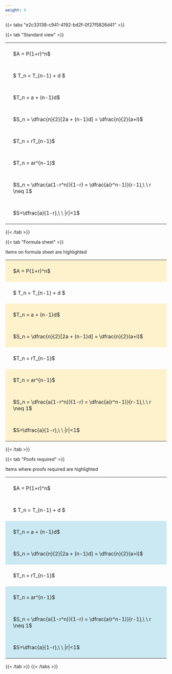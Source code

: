 ```yaml
---
weight: 4
---
```


{{< tabs "e2c33138-c941-4192-bd2f-0f27f5826d41" >}}

{{< tab "Standard view" >}}

<style type="text/css">
#T_6cff5 th.col_heading {
  text-align: left;
  font-size: 1em;
}
#T_6cff5 td {
  text-align: left;
  font-size: 1em;
  padding: 1.5em;
}
</style>
<table id="T_6cff5">
  <thead>
  </thead>
  <tbody>
    <tr>
      <td id="T_6cff5_row0_col0" class="data row0 col0" >$A = P(1+r)^n$</td>
    </tr>
    <tr>
      <td id="T_6cff5_row1_col0" class="data row1 col0" >$ T_n = T_{n-1} + d $</td>
    </tr>
    <tr>
      <td id="T_6cff5_row2_col0" class="data row2 col0" >$T_n = a + (n-1)d$</td>
    </tr>
    <tr>
      <td id="T_6cff5_row3_col0" class="data row3 col0" >$S_n = \dfrac{n}{2}[2a + (n-1)d] = \dfrac{n}{2}(a+l)$</td>
    </tr>
    <tr>
      <td id="T_6cff5_row4_col0" class="data row4 col0" >$T_n = rT_{n-1}$</td>
    </tr>
    <tr>
      <td id="T_6cff5_row5_col0" class="data row5 col0" >$T_n = ar^{n-1}$</td>
    </tr>
    <tr>
      <td id="T_6cff5_row6_col0" class="data row6 col0" >$S_n = \dfrac{a(1-r^n)}{1-r} = \dfrac{a(r^n-1)}{r-1},\ \  r \neq 1$</td>
    </tr>
    <tr>
      <td id="T_6cff5_row7_col0" class="data row7 col0" >$S=\dfrac{a}{1-r},\ \ |r|<1$</td>
    </tr>
  </tbody>
</table>
{{< /tab >}}

{{< tab "Formula sheet" >}}

Items on formula sheet are highlighted 
<br>
<style type="text/css">
#T_37b07 th.col_heading {
  text-align: left;
  font-size: 1em;
}
#T_37b07 td {
  text-align: left;
  font-size: 1em;
  padding: 1.5em;
}
#T_37b07_row0_col0, #T_37b07_row2_col0, #T_37b07_row3_col0, #T_37b07_row5_col0, #T_37b07_row6_col0, #T_37b07_row7_col0 {
  background-color: rgba(255,194,10, 0.2);
}
#T_37b07_row1_col0, #T_37b07_row4_col0 {
  background-color: rgba(0,0,0,0);
}
</style>
<table id="T_37b07">
  <thead>
  </thead>
  <tbody>
    <tr>
      <td id="T_37b07_row0_col0" class="data row0 col0" >$A = P(1+r)^n$</td>
    </tr>
    <tr>
      <td id="T_37b07_row1_col0" class="data row1 col0" >$ T_n = T_{n-1} + d $</td>
    </tr>
    <tr>
      <td id="T_37b07_row2_col0" class="data row2 col0" >$T_n = a + (n-1)d$</td>
    </tr>
    <tr>
      <td id="T_37b07_row3_col0" class="data row3 col0" >$S_n = \dfrac{n}{2}[2a + (n-1)d] = \dfrac{n}{2}(a+l)$</td>
    </tr>
    <tr>
      <td id="T_37b07_row4_col0" class="data row4 col0" >$T_n = rT_{n-1}$</td>
    </tr>
    <tr>
      <td id="T_37b07_row5_col0" class="data row5 col0" >$T_n = ar^{n-1}$</td>
    </tr>
    <tr>
      <td id="T_37b07_row6_col0" class="data row6 col0" >$S_n = \dfrac{a(1-r^n)}{1-r} = \dfrac{a(r^n-1)}{r-1},\ \  r \neq 1$</td>
    </tr>
    <tr>
      <td id="T_37b07_row7_col0" class="data row7 col0" >$S=\dfrac{a}{1-r},\ \ |r|<1$</td>
    </tr>
  </tbody>
</table>
{{< /tab >}}

{{< tab "Poofs required" >}}

Items where proofs required are highlighted 
<br>
<style type="text/css">
#T_5f6db th.col_heading {
  text-align: left;
  font-size: 1em;
}
#T_5f6db td {
  text-align: left;
  font-size: 1em;
  padding: 1.5em;
}
#T_5f6db_row0_col0, #T_5f6db_row1_col0, #T_5f6db_row4_col0 {
  background-color: rgba(0,0,0,0);
}
#T_5f6db_row2_col0, #T_5f6db_row3_col0, #T_5f6db_row5_col0, #T_5f6db_row6_col0, #T_5f6db_row7_col0 {
  background-color: rgba(0,150,200, 0.2);
}
</style>
<table id="T_5f6db">
  <thead>
  </thead>
  <tbody>
    <tr>
      <td id="T_5f6db_row0_col0" class="data row0 col0" >$A = P(1+r)^n$</td>
    </tr>
    <tr>
      <td id="T_5f6db_row1_col0" class="data row1 col0" >$ T_n = T_{n-1} + d $</td>
    </tr>
    <tr>
      <td id="T_5f6db_row2_col0" class="data row2 col0" >$T_n = a + (n-1)d$</td>
    </tr>
    <tr>
      <td id="T_5f6db_row3_col0" class="data row3 col0" >$S_n = \dfrac{n}{2}[2a + (n-1)d] = \dfrac{n}{2}(a+l)$</td>
    </tr>
    <tr>
      <td id="T_5f6db_row4_col0" class="data row4 col0" >$T_n = rT_{n-1}$</td>
    </tr>
    <tr>
      <td id="T_5f6db_row5_col0" class="data row5 col0" >$T_n = ar^{n-1}$</td>
    </tr>
    <tr>
      <td id="T_5f6db_row6_col0" class="data row6 col0" >$S_n = \dfrac{a(1-r^n)}{1-r} = \dfrac{a(r^n-1)}{r-1},\ \  r \neq 1$</td>
    </tr>
    <tr>
      <td id="T_5f6db_row7_col0" class="data row7 col0" >$S=\dfrac{a}{1-r},\ \ |r|<1$</td>
    </tr>
  </tbody>
</table>
{{< /tab >}}
{{< /tabs >}}